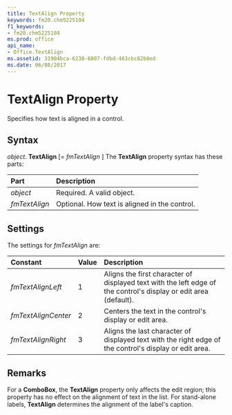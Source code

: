 ```yaml
---
title: TextAlign Property
keywords: fm20.chm5225104
f1_keywords:
- fm20.chm5225104
ms.prod: office
api_name:
- Office.TextAlign
ms.assetid: 31904bca-6238-6807-fdbd-463cbc82b8ed
ms.date: 06/08/2017
---
```



# TextAlign Property



Specifies how text is aligned in a control.

## Syntax

_object_. **TextAlign** [= _fmTextAlign_ ]
The  **TextAlign** property syntax has these parts:


|**Part**|**Description**|
|:-----|:-----|
| _object_|Required. A valid object.|
| _fmTextAlign_|Optional. How text is aligned in the control.|

## Settings
The settings for  _fmTextAlign_ are:


|**Constant**|**Value**|**Description**|
|:-----|:-----|:-----|
| _fmTextAlignLeft_|1|Aligns the first character of displayed text with the left edge of the control's display or edit area (default).|
| _fmTextAlignCenter_|2|Centers the text in the control's display or edit area.|
| _fmTextAlignRight_|3|Aligns the last character of displayed text with the right edge of the control's display or edit area.|

## Remarks

For a  **ComboBox**, the **TextAlign** property only affects the edit region; this property has no effect on the alignment of text in the list. For stand-alone labels, **TextAlign** determines the alignment of the label's caption.

